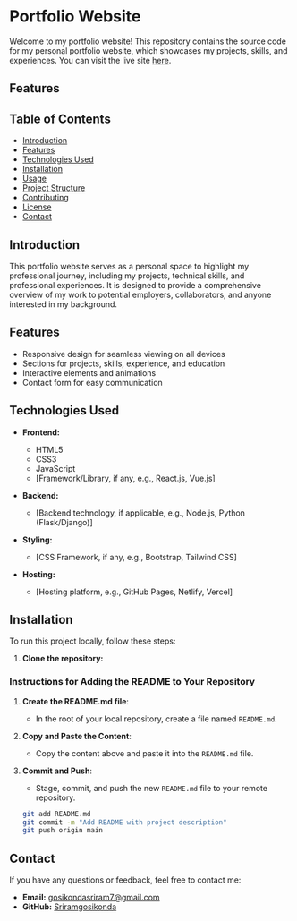 # Portfolio Website

Welcome to my portfolio website! This repository contains the source code for my personal portfolio website, which showcases my projects, skills, and experiences.
 You can visit the live site [here](http://sriram14.netlify.app).

## Features
## Table of Contents

- [Introduction](#introduction)
- [Features](#features)
- [Technologies Used](#technologies-used)
- [Installation](#installation)
- [Usage](#usage)
- [Project Structure](#project-structure)
- [Contributing](#contributing)
- [License](#license)
- [Contact](#contact)

## Introduction

This portfolio website serves as a personal space to highlight my professional journey, including my projects, technical skills, and professional experiences. It is designed to provide a comprehensive overview of my work to potential employers, collaborators, and anyone interested in my background.

## Features

- Responsive design for seamless viewing on all devices
- Sections for projects, skills, experience, and education
- Interactive elements and animations
- Contact form for easy communication

## Technologies Used

- **Frontend:**
  - HTML5
  - CSS3
  - JavaScript
  - [Framework/Library, if any, e.g., React.js, Vue.js]

- **Backend:**
  - [Backend technology, if applicable, e.g., Node.js, Python (Flask/Django)]

- **Styling:**
  - [CSS Framework, if any, e.g., Bootstrap, Tailwind CSS]

- **Hosting:**
  - [Hosting platform, e.g., GitHub Pages, Netlify, Vercel]

## Installation

To run this project locally, follow these steps:

1. **Clone the repository:**


### Instructions for Adding the README to Your Repository

1. **Create the README.md file**:
   - In the root of your local repository, create a file named `README.md`.

2. **Copy and Paste the Content**:
   - Copy the content above and paste it into the `README.md` file.

3. **Commit and Push**:
   - Stage, commit, and push the new `README.md` file to your remote repository.

   ```sh
   git add README.md
   git commit -m "Add README with project description"
   git push origin main

## Contact

If you have any questions or feedback, feel free to contact me:

- **Email:** [gosikondasriram7@gmail.com](mailto:gosikondasriram7@gmail.com)
- **GitHub:** [Sriramgosikonda](https://github.com/Sriramgosikonda)
